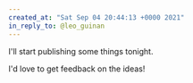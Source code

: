 ```yaml
---
created_at: "Sat Sep 04 20:44:13 +0000 2021"
in_reply_to: @leo_guinan
---
```


I'll start publishing some things tonight. 

I'd love to get feedback on the ideas!